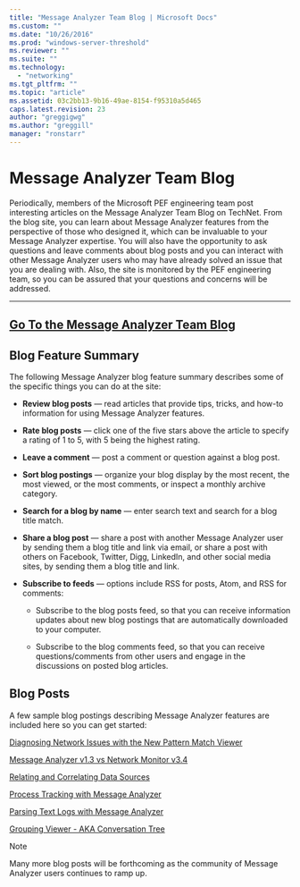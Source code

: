 ```yaml
---
title: "Message Analyzer Team Blog | Microsoft Docs"
ms.custom: ""
ms.date: "10/26/2016"
ms.prod: "windows-server-threshold"
ms.reviewer: ""
ms.suite: ""
ms.technology: 
  - "networking"
ms.tgt_pltfrm: ""
ms.topic: "article"
ms.assetid: 03c2bb13-9b16-49ae-8154-f95310a5d465
caps.latest.revision: 23
author: "greggigwg"
ms.author: "greggill"
manager: "ronstarr"
---
```

# Message Analyzer Team Blog
Periodically, members of the Microsoft PEF engineering team post interesting articles on the Message Analyzer Team Blog on TechNet. From the blog site, you can learn about Message Analyzer features from the perspective of those who designed it, which can be invaluable to your Message Analyzer expertise. You will also have the opportunity to ask questions and leave comments about blog posts and you can interact with other Message Analyzer users who may have already solved an issue that you are dealing with. Also, the site is monitored by the PEF engineering team, so you can be assured that your questions and concerns will be addressed.  
  
---  
  
 **[Go To the Message Analyzer Team Blog](http://go.microsoft.com/fwlink/?LinkId=523825)**    
---  
  
## Blog Feature Summary  
 The following Message Analyzer blog feature summary describes some of the specific things you can do at the site:  
  
-   **Review blog posts** — read articles that provide tips, tricks, and how-to information for using Message Analyzer features.  
  
-   **Rate blog posts** — click one of the five stars above the article to specify a rating of 1 to 5, with 5 being the highest rating.  
  
-   **Leave a comment** — post a comment or question against a blog post.  
  
-   **Sort blog postings** — organize your blog display by the most recent, the most viewed, or the most comments, or inspect a monthly archive category.  
  
-   **Search for a blog by name** — enter search text and search for a blog title match.  
  
-   **Share a blog post** — share a post with another Message Analyzer user by sending them a blog title and link via email, or share a post with others on Facebook, Twitter, Digg, LinkedIn, and other social media sites, by sending them a blog title and link.  
  
-   **Subscribe to feeds** — options include RSS for posts, Atom, and RSS for comments:  
  
    -   Subscribe to the blog posts feed, so that you can receive information updates about new blog postings that are automatically downloaded to your computer.  
  
    -   Subscribe to the blog comments feed, so that you can receive questions/comments from other users and engage in the discussions on posted blog articles.  
  
## Blog Posts  
 A few sample blog postings describing Message Analyzer features are included here so you can get started:  
  
 [Diagnosing Network Issues with the New Pattern Match Viewer](http://blogs.technet.com/b/messageanalyzer/archive/2015/08/11/diagnosing-network-issues-with-the-new-pattern-match-viewer.aspx)  
  
 [Message Analyzer v1.3 vs Network Monitor v3.4](http://blogs.technet.com/b/messageanalyzer/archive/2015/07/23/microsoft-message-analyzer-v1-3-versus-network-monitor-v3-4.aspx)  
  
 [Relating and Correlating Data Sources](http://blogs.technet.com/b/messageanalyzer/archive/2015/07/15/relating-and-correlating-data-sources.aspx)  
  
 [Process Tracking with Message Analyzer](http://blogs.technet.com/b/messageanalyzer/archive/2015/06/08/process-tracking-with-message-analyzer.aspx)  
  
 [Parsing Text Logs with Message Analyzer](http://blogs.technet.com/b/messageanalyzer/archive/2015/02/23/parsing-text-logs-with-message-analyzer.aspx)  
  
 [Grouping Viewer - AKA Conversation Tree](http://blogs.technet.com/b/messageanalyzer/archive/2015/01/27/grouping-viewer-aka-conversation-tree-in-message-analyzer-1-2.aspx)  
  
> [!NOTE]
>  Many more blog posts will be forthcoming as the community of Message Analyzer users continues to ramp up.